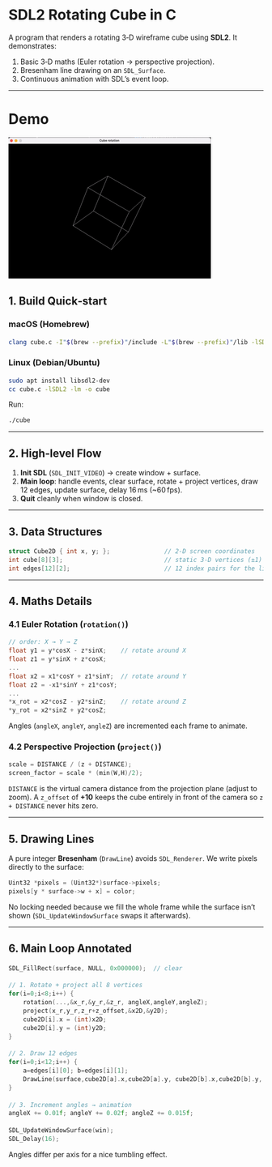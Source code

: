 # SDL2 Rotating Cube in C

A program that renders a rotating 3‑D wireframe cube using **SDL2**. It demonstrates:

1. Basic 3‑D maths (Euler rotation → perspective projection).
2. Bresenham line drawing on an `SDL_Surface`.
3. Continuous animation with SDL’s event loop.

---

# Demo

![Demo](../assets/cube.gif)

## 1. Build Quick‑start

### macOS (Homebrew)

```bash
clang cube.c -I"$(brew --prefix)"/include -L"$(brew --prefix)"/lib -lSDL2 -lm -o cube
```

### Linux (Debian/Ubuntu)

```bash
sudo apt install libsdl2-dev
cc cube.c -lSDL2 -lm -o cube
```

Run:

```bash
./cube
```

---

## 2. High‑level Flow

1. **Init SDL** (`SDL_INIT_VIDEO`) → create window + surface.
2. **Main loop**: handle events, clear surface, rotate + project vertices, draw 12 edges, update surface, delay 16 ms (\~60 fps).
3. **Quit** cleanly when window is closed.

---

## 3. Data Structures

```c
struct Cube2D { int x, y; };               // 2‑D screen coordinates
int cube[8][3];                            // static 3‑D vertices (±1)
int edges[12][2];                          // 12 index pairs for the lines
```

---

## 4. Maths Details

### 4.1 Euler Rotation (`rotation()`)

```c
// order: X → Y → Z
float y1 = y*cosX - z*sinX;    // rotate around X
float z1 = y*sinX + z*cosX;
...
float x2 = x1*cosY + z1*sinY;  // rotate around Y
float z2 = -x1*sinY + z1*cosY;
...
*x_rot = x2*cosZ - y2*sinZ;    // rotate around Z
*y_rot = x2*sinZ + y2*cosZ;
```

Angles (`angleX`, `angleY`, `angleZ`) are incremented each frame to animate.

### 4.2 Perspective Projection (`project()`)

```c
scale = DISTANCE / (z + DISTANCE);
screen_factor = scale * (min(W,H)/2);
```

`DISTANCE` is the virtual camera distance from the projection plane (adjust to zoom). A `z_offset` of **+10** keeps the cube entirely in front of the camera so `z + DISTANCE` never hits zero.

---

## 5. Drawing Lines

A pure integer **Bresenham** (`DrawLine`) avoids `SDL_Renderer`. We write pixels directly to the surface:

```c
Uint32 *pixels = (Uint32*)surface->pixels;
pixels[y * surface->w + x] = color;
```

No locking needed because we fill the whole frame while the surface isn’t shown (`SDL_UpdateWindowSurface` swaps it afterwards).

---

## 6. Main Loop Annotated

```c
SDL_FillRect(surface, NULL, 0x000000);  // clear

// 1. Rotate + project all 8 vertices
for(i=0;i<8;i++) {
    rotation(...,&x_r,&y_r,&z_r, angleX,angleY,angleZ);
    project(x_r,y_r,z_r+z_offset,&x2D,&y2D);
    cube2D[i].x = (int)x2D;
    cube2D[i].y = (int)y2D;
}

// 2. Draw 12 edges
for(i=0;i<12;i++) {
    a=edges[i][0]; b=edges[i][1];
    DrawLine(surface,cube2D[a].x,cube2D[a].y, cube2D[b].x,cube2D[b].y, COLOR_WHITE);
}

// 3. Increment angles → animation
angleX += 0.01f; angleY += 0.02f; angleZ += 0.015f;

SDL_UpdateWindowSurface(win);
SDL_Delay(16);
```

Angles differ per axis for a nice tumbling effect.